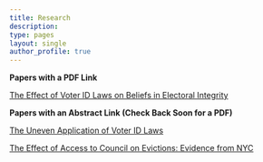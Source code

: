 ```yaml
---
title: Research
description:
type: pages
layout: single
author_profile: true
---
```



__Papers with a PDF Link__

[The Effect of Voter ID Laws on Beliefs in Electoral Integrity](../papers/attitudes_voter_id.pdf) 

__Papers with an Abstract Link (Check Back Soon for a PDF)__

[The Uneven Application of Voter ID Laws](../pages/abstracts/id_laws_race.md)

[The Effect of Access to Council on Evictions: Evidence from NYC
](../pages/abstracts/evictions_nyc.md)



